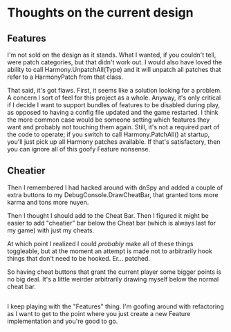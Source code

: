 ﻿# Thoughts on the current design

## Features

I'm not sold on the design as it stands. What I wanted, if you couldn't tell, were patch categories, but that didn't work out. I would also have loved the ability to call Harmony.UnpatchAll(Type) and it will unpatch all patches that refer to a HarmonyPatch from that class.

That said, it's got flaws. First, it seems like a solution looking for a problem. A concern I sort of feel for this project as a whole. Anyway, it's only critical if I decide I want to support bundles of features to be disabled during play, as opposed to having a config file updated and the game restarted.
I think the more common case would be someone setting which features they want and probably not touching them again. Still, it's not a required part of the code to operate; if you switch to call Harmony.PatchAll() at startup, you'll just pick up all Harmony patches available. If that's satisfactory, then you can ignore
all of this goofy Feature nonsense.

## Cheatier
Then I remembered I had hacked around with dnSpy and added a couple of extra buttons to my DebugConsole.DrawCheatBar, that granted tons more karma and tons more nuyen.

Then I thought I should add to the Cheat Bar. Then I figured it might be easier to add "cheatier" bar below the Cheat bar (which is always last for my game) with just my cheats.

At which point I realized I could *probably* make all of these things toggleable, but at the moment an attempt is made not to arbitrarily hook things that don't need to be hooked. Er... patched.

So having cheat buttons that grant the current player some bigger points is no big deal. It's a little weirder arbitrarily drawing myself below the normal cheat bar.

##
I keep playing with the "Features" thing. I'm goofing around with refactoring as I want to get to the point where you just create a new Feature implementation and you're good to go.